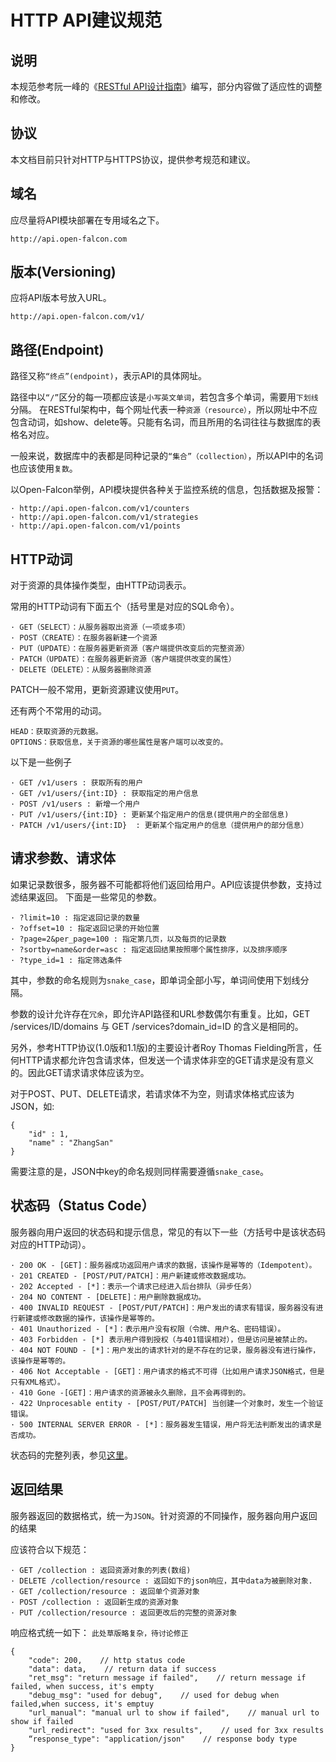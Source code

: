 # HTTP API建议规范

## 说明
本规范参考阮一峰的《[RESTful API设计指南](http://www.ruanyifeng.com/blog/2014/05/restful_api.html)》编写，部分内容做了适应性的调整和修改。

## 协议
本文档目前只针对HTTP与HTTPS协议，提供参考规范和建议。

## 域名
应尽量将API模块部署在专用域名之下。
```
http://api.open-falcon.com
```

## 版本(Versioning)
应将API版本号放入URL。
```
http://api.open-falcon.com/v1/
```

## 路径(Endpoint)
路径又称``“终点”(endpoint)``，表示API的具体网址。

 路径中以``“/”``区分的每一项都应该是``小写英文单词``，若包含多个单词，需要用``下划线``分隔。
在RESTful架构中，每个网址代表一种``资源（resource）``，所以网址中不应包含动词，如show、delete等。只能有名词，而且所用的名词往往与数据库的表格名对应。

一般来说，数据库中的表都是同种记录的``“集合”（collection）``，所以API中的名词也应该使用``复数``。

以Open-Falcon举例，API模块提供各种关于监控系统的信息，包括数据及报警：
```
· http://api.open-falcon.com/v1/counters
· http://api.open-falcon.com/v1/strategies
· http://api.open-falcon.com/v1/points
```

## HTTP动词
对于资源的具体操作类型，由HTTP动词表示。

常用的HTTP动词有下面五个（括号里是对应的SQL命令）。

```
· GET（SELECT）：从服务器取出资源（一项或多项）
· POST（CREATE）：在服务器新建一个资源
· PUT（UPDATE）：在服务器更新资源（客户端提供改变后的完整资源）
· PATCH（UPDATE）：在服务器更新资源（客户端提供改变的属性）
· DELETE（DELETE）：从服务器删除资源
```
PATCH一般不常用，更新资源建议使用```PUT```。

还有两个不常用的动词。
```
HEAD：获取资源的元数据。
OPTIONS：获取信息，关于资源的哪些属性是客户端可以改变的。
```

以下是一些例子
```
· GET /v1/users : 获取所有的用户
· GET /v1/users/{int:ID} : 获取指定的用户信息
· POST /v1/users : 新增一个用户
· PUT /v1/users/{int:ID} : 更新某个指定用户的信息(提供用户的全部信息)
· PATCH /v1/users/{int:ID}  : 更新某个指定用户的信息（提供用户的部分信息）
```

## 请求参数、请求体
如果记录数很多，服务器不可能都将他们返回给用户。API应该提供参数，支持过滤结果返回。
下面是一些常见的参数。
```
· ?limit=10 : 指定返回记录的数量
· ?offset=10 : 指定返回记录的开始位置
· ?page=2&per_page=100 : 指定第几页，以及每页的记录数
· ?sortby=name&order=asc : 指定返回结果按照哪个属性排序，以及排序顺序
· ?type_id=1 : 指定筛选条件
```
其中，参数的命名规则为``snake_case``，即单词全部小写，单词间使用下划线分隔。 

参数的设计允许存在``冗余``，即允许API路径和URL参数偶尔有重复。比如，GET /services/ID/domains 与 GET /services?domain_id=ID 的含义是相同的。

另外，参考HTTP协议(1.0版和1.1版)的主要设计者Roy Thomas Fielding所言，任何HTTP请求都允许包含请求体，但发送一个请求体非空的GET请求是没有意义的。因此GET请求请求体应该为``空``。

对于POST、PUT、DELETE请求，若请求体不为空，则请求体格式应该为JSON，如: 
```
{
	"id" : 1,
	"name" : "ZhangSan"
}
```
需要注意的是，JSON中key的命名规则同样需要遵循``snake_case``。 

## 状态码（Status Code）
服务器向用户返回的状态码和提示信息，常见的有以下一些（方括号中是该状态码对应的HTTP动词）。
```
· 200 OK - [GET]：服务器成功返回用户请求的数据，该操作是幂等的（Idempotent）。
· 201 CREATED - [POST/PUT/PATCH]：用户新建或修改数据成功。
· 202 Accepted - [*]：表示一个请求已经进入后台排队（异步任务）
· 204 NO CONTENT - [DELETE]：用户删除数据成功。
· 400 INVALID REQUEST - [POST/PUT/PATCH]：用户发出的请求有错误，服务器没有进行新建或修改数据的操作，该操作是幂等的。
· 401 Unauthorized - [*]：表示用户没有权限（令牌、用户名、密码错误）。
· 403 Forbidden - [*] 表示用户得到授权（与401错误相对），但是访问是被禁止的。
· 404 NOT FOUND - [*]：用户发出的请求针对的是不存在的记录，服务器没有进行操作，该操作是幂等的。
· 406 Not Acceptable - [GET]：用户请求的格式不可得（比如用户请求JSON格式，但是只有XML格式）。
· 410 Gone -[GET]：用户请求的资源被永久删除，且不会再得到的。
· 422 Unprocesable entity - [POST/PUT/PATCH] 当创建一个对象时，发生一个验证错误。
· 500 INTERNAL SERVER ERROR - [*]：服务器发生错误，用户将无法判断发出的请求是否成功。
```
状态码的完整列表，参见[这里](https://www.w3.org/Protocols/rfc2616/rfc2616-sec10.html)。

## 返回结果
服务器返回的数据格式，统一为``JSON``。针对资源的不同操作，服务器向用户返回的结果

应该符合以下规范：
```
· GET /collection : 返回资源对象的列表(数组)
· DELETE /collection/resource : 返回如下的json响应，其中data为被删除对象.
· GET /collection/resource : 返回单个资源对象
· POST /collection : 返回新生成的资源对象
· PUT /collection/resource : 返回更改后的完整的资源对象 
```

响应格式统一如下： ``此处草版略复杂，待讨论修正``
```
{
    "code": 200,    // http status code
    "data": data,    // return data if success
    "ret_msg": "return message if failed",    // return message if failed, when success, it's empty
    "debug_msg": "used for debug",    // used for debug when failed,when success, it's emptuy
    "url_manual": "manual url to show if failed",    // manual url to show if failed
    "url_redirect": "used for 3xx results",    // used for 3xx results
    “response_type": "application/json"    // response body type
}

```
